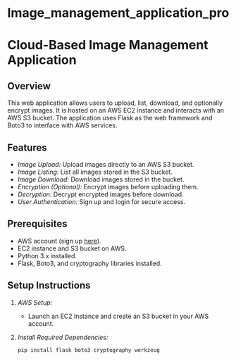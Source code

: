 # Image_management_application_pro
# Cloud-Based Image Management Application

## Overview
This web application allows users to upload, list, download, and optionally encrypt images. It is hosted on an AWS EC2 instance and interacts with an AWS S3 bucket. The application uses Flask as the web framework and Boto3 to interface with AWS services.

## Features
- *Image Upload:* Upload images directly to an AWS S3 bucket.
- *Image Listing:* List all images stored in the S3 bucket.
- *Image Download:* Download images stored in the bucket.
- *Encryption (Optional):* Encrypt images before uploading them.
- *Decryption:* Decrypt encrypted images before download.
- *User Authentication:* Sign up and login for secure access.

## Prerequisites
- AWS account (sign up [here](https://aws.amazon.com/free/)).
- EC2 instance and S3 bucket on AWS.
- Python 3.x installed.
- Flask, Boto3, and cryptography libraries installed.

## Setup Instructions

1. *AWS Setup:*
   - Launch an EC2 instance and create an S3 bucket in your AWS account.

2. *Install Required Dependencies:*
   ```bash
   pip install flask boto3 cryptography werkzeug
